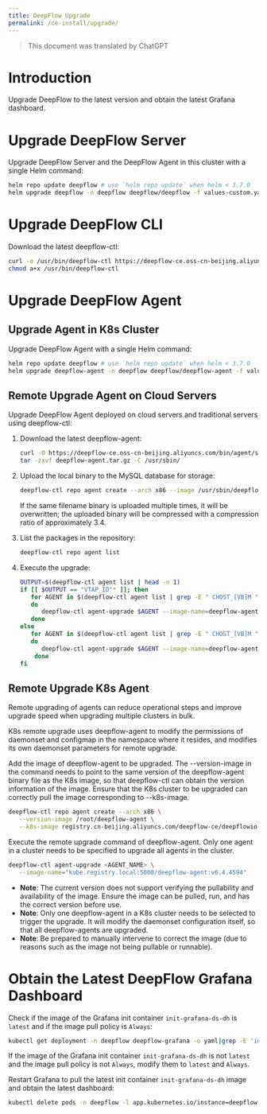 ```yaml
---
title: DeepFlow Upgrade
permalink: /ce-install/upgrade/
---
```


> This document was translated by ChatGPT

# Introduction

Upgrade DeepFlow to the latest version and obtain the latest Grafana dashboard.

# Upgrade DeepFlow Server

Upgrade DeepFlow Server and the DeepFlow Agent in this cluster with a single Helm command:

```bash
helm repo update deepflow # use `helm repo update` when helm < 3.7.0
helm upgrade deepflow -n deepflow deepflow/deepflow -f values-custom.yaml
```

# Upgrade DeepFlow CLI

Download the latest deepflow-ctl:

```bash
curl -o /usr/bin/deepflow-ctl https://deepflow-ce.oss-cn-beijing.aliyuncs.com/bin/ctl/stable/linux/$(arch | sed 's|x86_64|amd64|' | sed 's|aarch64|arm64|')/deepflow-ctl
chmod a+x /usr/bin/deepflow-ctl
```

# Upgrade DeepFlow Agent

## Upgrade Agent in K8s Cluster

Upgrade DeepFlow Agent with a single Helm command:

```bash
helm repo update deepflow # use `helm repo update` when helm < 3.7.0
helm upgrade deepflow-agent -n deepflow deepflow/deepflow-agent -f values-custom.yaml
```

## Remote Upgrade Agent on Cloud Servers

Upgrade DeepFlow Agent deployed on cloud servers and traditional servers using deepflow-ctl:

1. Download the latest deepflow-agent:

   ```bash
   curl -O https://deepflow-ce.oss-cn-beijing.aliyuncs.com/bin/agent/stable/linux/amd64/deepflow-agent.tar.gz
   tar -zxvf deepflow-agent.tar.gz -C /usr/sbin/
   ```

2. Upload the local binary to the MySQL database for storage:

   ```bash
   deepflow-ctl repo agent create --arch x86 --image /usr/sbin/deepflow-agent
   ```

   If the same filename binary is uploaded multiple times, it will be overwritten; the uploaded binary will be compressed with a compression ratio of approximately 3.4.

3. List the packages in the repository:

   ```bash
   deepflow-ctl repo agent list
   ```

4. Execute the upgrade:
   ```bash
   OUTPUT=$(deepflow-ctl agent list | head -n 1)
   if [[ $OUTPUT == "VTAP_ID"* ]]; then
      for AGENT in $(deepflow-ctl agent list | grep -E " CHOST_[VB]M " | awk '{print $2}')
      do
         deepflow-ctl agent-upgrade $AGENT --image-name=deepflow-agent
      done
   else
      for AGENT in $(deepflow-ctl agent list | grep -E " CHOST_[VB]M " | awk '{print $1}')
      do
         deepflow-ctl agent-upgrade $AGENT --image-name=deepflow-agent
       done
   fi
   ```

## Remote Upgrade K8s Agent

Remote upgrading of agents can reduce operational steps and improve upgrade speed when upgrading multiple clusters in bulk.

K8s remote upgrade uses deepflow-agent to modify the permissions of daemonset and configmap in the namespace where it resides, and modifies its own daemonset parameters for remote upgrade.

Add the image of deepflow-agent to be upgraded. The --version-image in the command needs to point to the same version of the deepflow-agent binary file as the K8s image, so that deepflow-ctl can obtain the version information of the image. Ensure that the K8s cluster to be upgraded can correctly pull the image corresponding to --k8s-image.

```bash
deepflow-ctl repo agent create --arch x86 \
   --version-image /root/deepflow-agent \
   --k8s-image registry.cn-beijing.aliyuncs.com/deepflow-ce/deepflowio-agent:latest
```

Execute the remote upgrade command of deepflow-agent. Only one agent in a cluster needs to be specified to upgrade all agents in the cluster.

```bash
deepflow-ctl agent-upgrade <AGENT_NAME> \
   --image-name="kube.registry.local:5000/deepflow-agent:v6.4.4594"
```

- **Note**: The current version does not support verifying the pullability and availability of the image. Ensure the image can be pulled, run, and has the correct version before use.
- **Note**: Only one deepflow-agent in a K8s cluster needs to be selected to trigger the upgrade. It will modify the daemonset configuration itself, so that all deepflow-agents are upgraded.
- **Note**: Be prepared to manually intervene to correct the image (due to reasons such as the image not being pullable or runnable).

# Obtain the Latest DeepFlow Grafana Dashboard

Check if the image of the Grafana init container `init-grafana-ds-dh` is `latest` and if the image pull policy is `Always`:

```bash
kubectl get deployment -n deepflow deepflow-grafana -o yaml|grep -E 'image:|imagePullPolicy'
```

If the image of the Grafana init container `init-grafana-ds-dh` is not `latest` and the image pull policy is not `Always`, modify them to `latest` and `Always`.

Restart Grafana to pull the latest init container `init-grafana-ds-dh` image and obtain the latest dashboard:

```bash
kubectl delete pods -n deepflow -l app.kubernetes.io/instance=deepflow -l app.kubernetes.io/name=grafana
```
